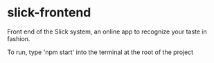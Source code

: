 # slick-frontend
Front end of the Slick system, an online app to recognize your taste in fashion.


To run, type 'npm start' into the terminal at the root of the project
